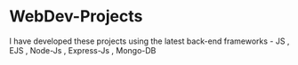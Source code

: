 # WebDev-Projects
I have developed these projects using the latest back-end frameworks - JS , EJS , Node-Js , Express-Js , Mongo-DB
